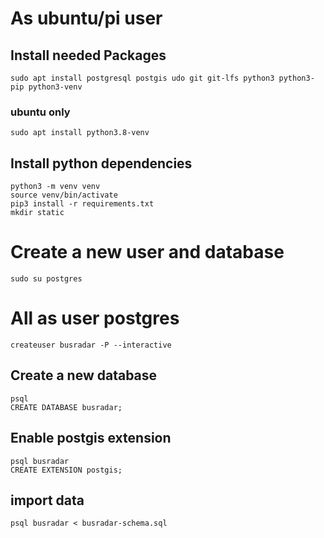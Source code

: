 
# As ubuntu/pi user
## Install needed Packages

	sudo apt install postgresql postgis udo git git-lfs python3 python3-pip python3-venv

### ubuntu only
	sudo apt install python3.8-venv

## Install python dependencies

	python3 -m venv venv
	source venv/bin/activate
	pip3 install -r requirements.txt
	mkdir static

# Create a new user and database

	sudo su postgres

# All as user postgres
	createuser busradar -P --interactive
## Create a new database

	psql
	CREATE DATABASE busradar;

## Enable postgis extension

	psql busradar
	CREATE EXTENSION postgis;

## import data

	psql busradar < busradar-schema.sql 